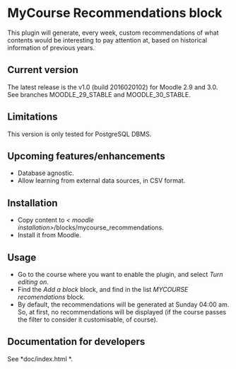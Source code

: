MyCourse Recommendations block
==============================

This plugin will generate, every week, custom recommendations of what contents would be interesting to pay attention at, based on historical information of previous years.

## Current version
The latest release is the v1.0 (build 2016020102) for Moodle 2.9 and 3.0. See branches MOODLE_29_STABLE and MOODLE_30_STABLE.

## Limitations
This version is only tested for PostgreSQL DBMS.

## Upcoming features/enhancements
 - Database agnostic.
 - Allow learning from external data sources, in CSV format.

## Installation
 - Copy content to *< moodle installation>*/blocks/mycourse_recommendations.
 - Install it from Moodle.

## Usage
 - Go to the course where you want to enable the plugin, and select *Turn editing on*.
 - Find the *Add a block* block, and find in the list *MYCOURSE recomendations* block.
 - By default, the recommendations will be generated at Sunday 04:00 am. So, at first, no recommendations will be displayed (if the course passes the filter to consider it customisable, of course).

## Documentation for developers
See *doc/index.html *.
